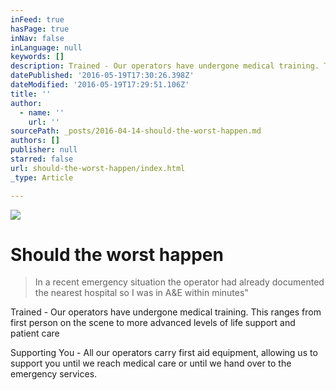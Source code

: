 ```yaml
---
inFeed: true
hasPage: true
inNav: false
inLanguage: null
keywords: []
description: Trained - Our operators have undergone medical training. This ranges from first person on the scene to more advanced levels of life support and patient care
datePublished: '2016-05-19T17:30:26.398Z'
dateModified: '2016-05-19T17:29:51.106Z'
title: ''
author:
  - name: ''
    url: ''
sourcePath: _posts/2016-04-14-should-the-worst-happen.md
authors: []
publisher: null
starred: false
url: should-the-worst-happen/index.html
_type: Article

---
```

![](https://the-grid-user-content.s3-us-west-2.amazonaws.com/ce6a2bb9-f957-40b3-afa6-a87dadda0f2a.jpg)

# Should the worst happen

> In a recent emergency situation the operator had already documented the nearest hospital so I was in A&E within minutes"

Trained - Our operators have undergone medical training. This ranges from first person on the scene to more advanced levels of life support and patient care

Supporting You - All our operators carry first aid equipment, allowing us to support you until we reach medical care or until we hand over to the emergency services.